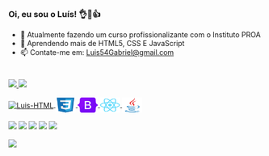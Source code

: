 ### Oi, eu sou o  Luís! 👌🤠👍

- 🔭 Atualmente fazendo um curso profissionalizante com o Instituto PROA
- 🌱 Aprendendo mais de HTML5, CSS E JavaScript
- 📫 Contate-me em: Luis54Gabriel@gmail.com
#
<div>
  <a href="https://github.com/rafaballerini">
  <img height="185em" src="https://github-readme-stats.vercel.app/api?username=luis54gabriel&show_icons=true&theme=synthwave&include_all_commits=true&count_private=true"/>
  <img height="190em" src="https://github-readme-stats.vercel.app/api/top-langs/?username=luis54gabriel&layout=compact&langs_count=7&theme=synthwave"/>
</div>
<div style="display: inline_block"><br>
  <img align="center" alt="Luis-HTML" height="30" width="40" src="https://devicons/devicon/master/icons/html5/html5-original.svg">
  <img align="center" alt="Luis-CSS" height="30" width="40" src="https://raw.githubusercontent.com/devicons/devicon/master/icons/css3/css3-original.svg">
  <img align="center" alt="Luis-BOOTSTRAP" height="30" width="40" src="https://raw.githubusercontent.com/devicons/devicon/master/icons/bootstrap/bootstrap-original.svg">
  <img align="center" alt="Luis-REACT" height="30" width="40" src="https://raw.githubusercontent.com/devicons/devicon/master/icons/react/react-original.svg">
  <img align="center" alt="Luis-JAVA" height="30" width="40" src="https://raw.githubusercontent.com/devicons/devicon/master/icons/java/java-original.svg">
</div>
  <br>
<div> 
  <a href="https://www.youtube.com/channel/UCQbEqaQEvgN_pe3C0O-xmZg" target="_blank"><img src="https://img.shields.io/badge/YouTube-FF0000?style=for-the-badge&logo=youtube&logoColor=white" target="_blank"></a>
  <a href="https://instagram.com/_sixhouse_" target="_blank"><img src="https://img.shields.io/badge/-Instagram-%23E4405F?style=for-the-badge&logo=instagram&logoColor=white" target="_blank"></a>
 	<a href="https://www.twitch.tv/Sixhouse_" target="_blank"><img src="https://img.shields.io/badge/Twitch-9146FF?style=for-the-badge&logo=twitch&logoColor=white" target="_blank"></a>
  <a href = "mailto:luis54gabriel@gmail.com"><img src="https://img.shields.io/badge/-Gmail-%23333?style=for-the-badge&logo=gmail&logoColor=white" target="_blank"></a>
  <a href="https://www.linkedin.com/in/lu%C3%ADs-gabriel-da-silva-31173b21a/" target="_blank"><img src="https://img.shields.io/badge/-LinkedIn-%230077B5?style=for-the-badge&logo=linkedin&logoColor=white" target="_blank"></a> 
</div>
  <br>
  <img align=left src="https://th.bing.com/th/id/OIP.rcqX6op2jfsCd2e-mw1Q8wHaEK?pid=ImgDet&rs=1">
